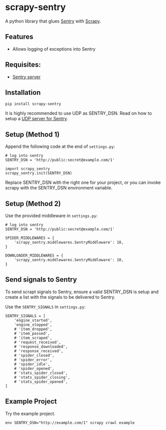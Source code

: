 scrapy-sentry
=============

A python library that glues [Sentry](http://www.getsentry.com) with [Scrapy](http://www.scrapy.org).

Features
--------

* Allows logging of exceptions into Sentry

Requisites: 
-----------
* [Sentry server](http://www.getsentry.com)


Installation
------------

  ```
  pip install scrapy-sentry
  ```

  It is highly recommended to use UDP as SENTRY_DSN. Read on how to setup a [UDP server for Sentry](http://sentry.readthedocs.org/en/latest/udp_server/index.html).


Setup (Method 1)
----------------

Append the following code at the end of `settings.py`:

  ```
  # log into sentry
  SENTRY_DSN = 'http://public:secret@example.com/1'

  import scrapy_sentry
  scrapy_sentry.init(SENTRY_DSN)

  ```

Replace SENTRY_DSN with the right one for your project, or you can invoke scrapy with the SENTRY_DSN environment variable.

Setup (Method 2)
----------------
Use the provided middleware in `settings.py`:

  ```
  # log into sentry
  SENTRY_DSN = 'http://public:secret@example.com/1'

  SPIDER_MIDDLEWARES = {
      'scrapy_sentry.middlewares.SentryMiddleware': 10,
  }

  DOWNLOADER_MIDDLEWARES = {
      'scrapy_sentry.middlewares.SentryMiddleware': 10,
  }

  ```

Send signals to Sentry
----------------------

To send scrapt signals to Sentry, ensure a valid SENTRY_DSN is setup and 
create a list with the signals to be delivered to Sentry.

Use the `SENTRY_SIGNALS` in `settings.py`:

  ```
  SENTRY_SIGNALS = [
      'engine_started',
      'engine_stopped',
      # 'item_dropped',
      # 'item_passed',
      # 'item_scraped',
      # 'request_received',
      # 'response_downloaded',
      # 'response_received',
      # 'spider_closed',
      # 'spider_error',
      # 'spider_idle',
      # 'spider_opened',
      # 'stats_spider_closed',
      # 'stats_spider_closing',
      # 'stats_spider_opened',
  ]
  ```

Example Project
---------------
Try the example project.

  ```
  env SENTRY_DSN="http://example.com/1" scrapy crawl example
